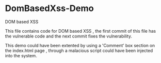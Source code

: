 # DomBasedXss-Demo
DOM based XSS 

This file contains code for DOM based XSS , 
the first commit of this file has the vulnerable code and the next commit fixes the vulnerability.

This demo could have been extented by using a 'Comment' box section on the index.html page , 
through a malacious script could have been injected into the system.
